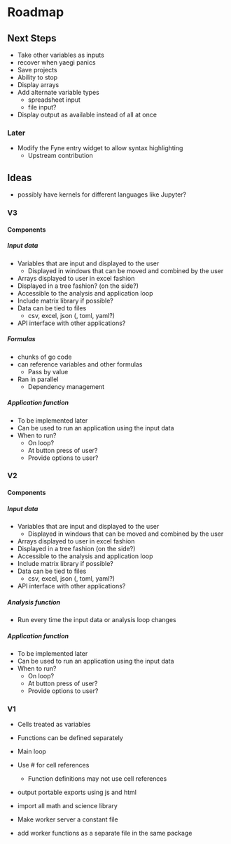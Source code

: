 # Roadmap

## Next Steps

- Take other variables as inputs
- recover when yaegi panics
- Save projects
- Ability to stop
- Display arrays
- Add alternate variable types
	- spreadsheet input
	- file input?
- Display output as available instead of all at once

### Later

- Modify the Fyne entry widget to allow syntax highlighting
	- Upstream contribution

## Ideas

- possibly have kernels for different languages like Jupyter?

### V3

#### Components

##### Input data

- Variables that are input and displayed to the user
	- Displayed in windows that can be moved and combined by the user
- Arrays displayed to user in excel fashion
- Displayed in a tree fashion? (on the side?)
- Accessible to the analysis and application loop
- Include matrix library if possible?
- Data can be tied to files
	- csv, excel, json (, toml, yaml?)
- API interface with other applications?

##### Formulas

- chunks of go code
- can reference variables and other formulas
	- Pass by value
- Ran in parallel
	- Dependency management

##### Application function

- To be implemented later
- Can be used to run an application using the input data
- When to run?
	- On loop?
	- At button press of user?
	- Provide options to user?

### V2

#### Components

##### Input data

- Variables that are input and displayed to the user
	- Displayed in windows that can be moved and combined by the user
- Arrays displayed to user in excel fashion
- Displayed in a tree fashion (on the side?)
- Accessible to the analysis and application loop
- Include matrix library if possible?
- Data can be tied to files
	- csv, excel, json (, toml, yaml?)
- API interface with other applications?

##### Analysis function

- Run every time the input data or analysis loop changes

##### Application function

- To be implemented later
- Can be used to run an application using the input data
- When to run?
	- On loop?
	- At button press of user?
	- Provide options to user?

### V1

- Cells treated as variables
- Functions can be defined separately
- Main loop
- Use # for cell references
	- Function definitions may not use cell references

- output portable exports using js and html

- import all math and science library
- Make worker server a constant file
- add worker functions as a separate file in the same package

